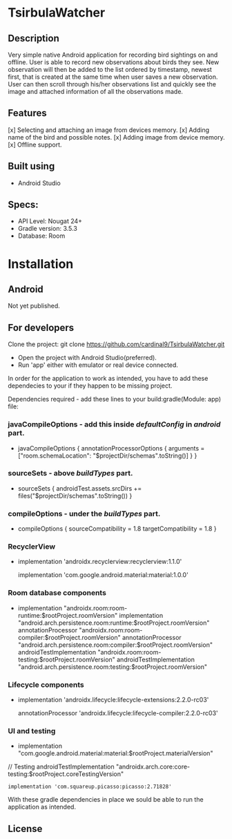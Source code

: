 # TsirbulaWatcher

## Description
Very simple native Android application for recording bird sightings on and offline.
User is able to record new observations about birds they see. New observation will then be added to the list ordered by timestamp, newest first, that is created at the same time when user saves a new observation. User can then scroll through his/her observations list and quickly see the image and attached information of all the observations made.

## Features

  [x] Selecting and attaching an image from devices memory.
  [x] Adding name of the bird and possible notes.
  [x] Adding image from device memory.
  [x] Offline support.

## Built using

  - Android Studio

## Specs:

  - API Level: Nougat 24+
  - Gradle version: 3.5.3
  - Database: Room
  
# Installation

## Android
  Not yet published.
  
## For developers

Clone the project:
  git clone https://github.com/cardinal9/TsirbulaWatcher.git
  
  - Open the project with Android Studio(preferred).
  - Run 'app' either with emulator or real device connected.

In order for the application to work as intended, you have to add these dependecies to your if they happen to be missing project.

Dependencies required - add these lines to your build:gradle(Module: app) file:

### javaCompileOptions - add this inside *defaultConfig* in *android* part.
 - javaCompileOptions {
            annotationProcessorOptions {
                arguments = ["room.schemaLocation":
                                     "$projectDir/schemas".toString()]
            }
        }
        
### sourceSets - above *buildTypes* part.

- sourceSets {
        androidTest.assets.srcDirs +=
                files("$projectDir/schemas".toString())
    }
    
### compileOptions - under the *buildTypes* part.

  - compileOptions {
        sourceCompatibility = 1.8
        targetCompatibility = 1.8
    }

### RecyclerView
  - implementation 'androidx.recyclerview:recyclerview:1.1.0'
  
    implementation 'com.google.android.material:material:1.0.0'
    
### Room database components
  - implementation "androidx.room:room-runtime:$rootProject.roomVersion"
    implementation "android.arch.persistence.room:runtime:$rootProject.roomVersion"
    annotationProcessor "androidx.room:room-compiler:$rootProject.roomVersion"
    annotationProcessor "android.arch.persistence.room:compiler:$rootProject.roomVersion"
    androidTestImplementation "androidx.room:room-testing:$rootProject.roomVersion"
    androidTestImplementation "android.arch.persistence.room:testing:$rootProject.roomVersion"
    
### Lifecycle components
  - implementation 'androidx.lifecycle:lifecycle-extensions:2.2.0-rc03'
  
    annotationProcessor 'androidx.lifecycle:lifecycle-compiler:2.2.0-rc03'
    
### UI and testing
  - implementation "com.google.android.material:material:$rootProject.materialVersion"

// Testing
    androidTestImplementation "androidx.arch.core:core-testing:$rootProject.coreTestingVersion"

    implementation 'com.squareup.picasso:picasso:2.71828'
    
With these gradle dependencies in place we sould be able to run the application as intended.


## License


